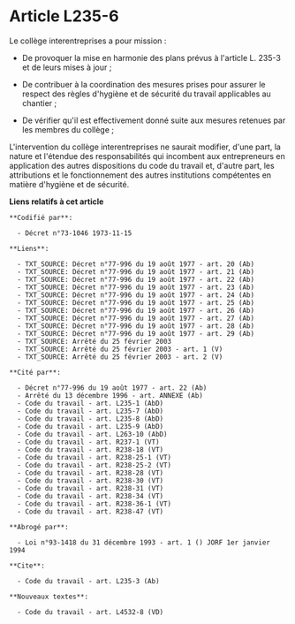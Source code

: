 # Article L235-6

Le collège interentreprises a pour mission :

- De provoquer la mise en harmonie des plans prévus à l'article L. 235-3 et de leurs mises à jour ;

- De contribuer à la coordination des mesures prises pour assurer le respect des règles d'hygiène et de sécurité du travail
applicables au chantier ;

- De vérifier qu'il est effectivement donné suite aux mesures retenues par les membres du collège ;

L'intervention du collège interentreprises ne saurait modifier, d'une part, la nature et l'étendue des responsabilités qui
incombent aux entrepreneurs en application des autres dispositions du code du travail et, d'autre part, les attributions et
le fonctionnement des autres institutions compétentes en matière d'hygiène et de sécurité.

**Liens relatifs à cet article**

	**Codifié par**:

	  - Décret n°73-1046 1973-11-15

	**Liens**:

	  - TXT_SOURCE: Décret n°77-996 du 19 août 1977 - art. 20 (Ab)
	  - TXT_SOURCE: Décret n°77-996 du 19 août 1977 - art. 21 (Ab)
	  - TXT_SOURCE: Décret n°77-996 du 19 août 1977 - art. 22 (Ab)
	  - TXT_SOURCE: Décret n°77-996 du 19 août 1977 - art. 23 (Ab)
	  - TXT_SOURCE: Décret n°77-996 du 19 août 1977 - art. 24 (Ab)
	  - TXT_SOURCE: Décret n°77-996 du 19 août 1977 - art. 25 (Ab)
	  - TXT_SOURCE: Décret n°77-996 du 19 août 1977 - art. 26 (Ab)
	  - TXT_SOURCE: Décret n°77-996 du 19 août 1977 - art. 27 (Ab)
	  - TXT_SOURCE: Décret n°77-996 du 19 août 1977 - art. 28 (Ab)
	  - TXT_SOURCE: Décret n°77-996 du 19 août 1977 - art. 29 (Ab)
	  - TXT_SOURCE: Arrêté du 25 février 2003
	  - TXT_SOURCE: Arrêté du 25 février 2003 - art. 1 (V)
	  - TXT_SOURCE: Arrêté du 25 février 2003 - art. 2 (V)

	**Cité par**:

	  - Décret n°77-996 du 19 août 1977 - art. 22 (Ab)
	  - Arrêté du 13 décembre 1996 - art. ANNEXE (Ab)
	  - Code du travail - art. L235-1 (AbD)
	  - Code du travail - art. L235-7 (AbD)
	  - Code du travail - art. L235-8 (AbD)
	  - Code du travail - art. L235-9 (AbD)
	  - Code du travail - art. L263-10 (AbD)
	  - Code du travail - art. R237-1 (VT)
	  - Code du travail - art. R238-18 (VT)
	  - Code du travail - art. R238-25-1 (VT)
	  - Code du travail - art. R238-25-2 (VT)
	  - Code du travail - art. R238-28 (VT)
	  - Code du travail - art. R238-30 (VT)
	  - Code du travail - art. R238-31 (VT)
	  - Code du travail - art. R238-34 (VT)
	  - Code du travail - art. R238-36-1 (VT)
	  - Code du travail - art. R238-47 (VT)

	**Abrogé par**:

	  - Loi n°93-1418 du 31 décembre 1993 - art. 1 () JORF 1er janvier 1994

	**Cite**:

	  - Code du travail - art. L235-3 (Ab)

	**Nouveaux textes**:

	  - Code du travail - art. L4532-8 (VD)
